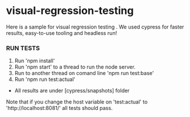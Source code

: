 # visual-regression-testing

Here is a sample for visual regression testing . We used cypress for faster results, easy-to-use tooling and headless run!

### RUN TESTS

1. Run 'npm install'
2. Run 'npm start' to a thread to run the node server.
3. Run to another thread on comand line 'npm run test:base'
4. Run 'npm run test:actual'

* All results are under [cypress/snapshots] folder

Note that if you change the host variable on 'test:actual' to 'http://localhost:8081/' all tests should pass.
